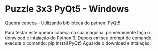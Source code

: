 # Puzzle 3x3 PyQt5 - Windows
Quebra cabeça - Utilizando biblioteca do python: PyQt5

Para testar este quebra cabeça na sua maquina, primeiramente faça o donwload e intalação do Python 3.
Depois em seu prompt de comando, execute o comando: pip install PyQt5
Aguarde o download e intalação.
